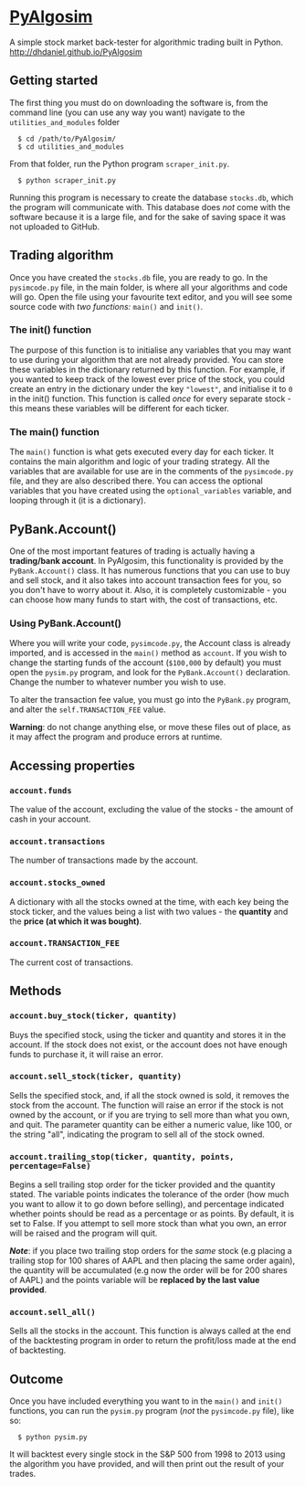 # [PyAlgosim](http://dhdaniel.github.io/PyAlgosim)

A simple stock market back-tester for algorithmic trading built in Python. <http://dhdaniel.github.io/PyAlgosim>

## Getting started

The first thing you must do on downloading the software is, from the command line (you can use any way you want) navigate to the `utilities_and_modules` folder

```
  $ cd /path/to/PyAlgosim/
  $ cd utilities_and_modules
```

From that folder, run the Python program `scraper_init.py`.

```
  $ python scraper_init.py
```

Running this program is necessary to create the database `stocks.db`, which the program will communicate with. This database does _not_ come with the software because it is a large file, and for the sake of saving space it was not uploaded to GitHub.

## Trading algorithm

Once you have created the `stocks.db` file, you are ready to go. In the `pysimcode.py` file, in the main folder, is where all your algorithms and code will go. Open the file using your favourite text editor, and you will see some source code with _two functions:_ `main()` and `init()`.

### The init() function

The purpose of this function is to initialise any variables that you may want to use during your algorithm that are not already provided. You can store these variables in the dictionary returned by this function. For example, if you wanted to keep track of the lowest ever price of the stock, you could create an entry in the dictionary under the key `"lowest"`, and initialise it to `0` in the init() function. This function is called _once_ for every separate stock - this means these variables will be different for each ticker.

### The main() function

The `main()` function is what gets executed every day for each ticker. It contains the main algorithm and logic of your trading strategy. All the variables that are available for use are in the comments of the `pysimcode.py` file, and they are also described there. You can access the optional variables that you have created using the `optional_variables` variable, and looping through it (it is a dictionary).

## PyBank.Account()

One of the most important features of trading is actually having a **trading/bank account**. In PyAlgosim, this functionality is provided by the `PyBank.Account()` class. It has numerous functions that you can use to buy and sell stock, and it also takes into account transaction fees for you, so you don't have to worry about it. Also, it is completely customizable - you can choose how many funds to start with, the cost of transactions, etc.

### Using PyBank.Account()

Where you will write your code, `pysimcode.py`, the Account class is already imported, and is accessed in the `main()` method as `account`. If you wish to change the starting funds of the account (`$100,000` by default) you must open the `pysim.py` program, and look for the `PyBank.Account()` declaration. Change the number to whatever number you wish to use.

To alter the transaction fee value, you must go into the `PyBank.py` program, and alter the `self.TRANSACTION_FEE` value.

**Warning**: do not change anything else, or move these files out of place, as it may affect the program and produce errors at runtime.

## Accessing properties

### `account.funds`

The value of the account, excluding the value of the stocks - the amount of cash in your account.

### `account.transactions`

The number of transactions made by the account.

### `account.stocks_owned`

A dictionary with all the stocks owned at the time, with each key being the stock ticker, and the values being a list with two values - the **quantity** and the **price (at which it was bought)**.

### `account.TRANSACTION_FEE`

The current cost of transactions.

## Methods

### `account.buy_stock(ticker, quantity)`

Buys the specified stock, using the ticker and quantity and stores it in the account. If the stock does not exist, or the account does not have enough funds to purchase it, it will raise an error.

### `account.sell_stock(ticker, quantity)`

Sells the specified stock, and, if all the stock owned is sold, it removes the stock from the account. The function will raise an error if the stock is not owned by the account, or if you are trying to sell more than what you own, and quit. The parameter quantity can be either a numeric value, like 100, or the string "all", indicating the program to sell all of the stock owned.

### `account.trailing_stop(ticker, quantity, points, percentage=False)`

Begins a sell trailing stop order for the ticker provided and the quantity stated. The variable points indicates the tolerance of the order (how much you want to allow it to go down before selling), and percentage indicated whether points should be read as a percentage or as points. By default, it is set to False. If you attempt to sell more stock than what you own, an error will be raised and the program will quit.

**_Note_**: if you place two trailing stop orders for the _same_ stock (e.g placing a trailing stop for 100 shares of AAPL and then placing the same order again), the quantity will be accumulated (e.g now the order will be for 200 shares of AAPL) and the points variable will be **replaced by the last value provided**.

### `account.sell_all()`

Sells all the stocks in the account. This function is always called at the end of the backtesting program in order to return the profit/loss made at the end of backtesting.

## Outcome

Once you have included everything you want to in the `main()` and `init()` functions, you can run the `pysim.py` program (_not_ the `pysimcode.py` file), like so:

```
  $ python pysim.py
```

It will backtest every single stock in the S&P 500 from 1998 to 2013 using the algorithm you have provided, and will then print out the result of your trades.
